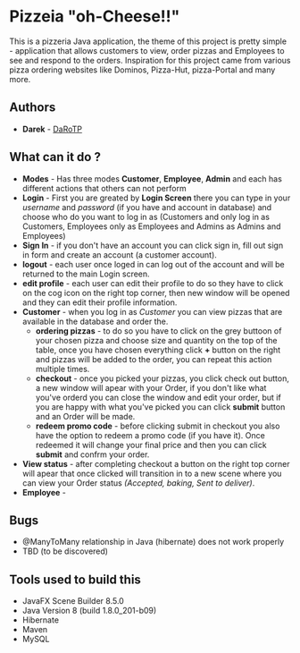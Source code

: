# Pizzeia "oh-Cheese!!"

This is a pizzeria Java application, the theme of this project is pretty simple - application that allows customers to view, order pizzas and Employees to see and respond to the orders. Inspiration for this project came from various pizza ordering websites like Dominos, Pizza-Hut, pizza-Portal and many more.

## Authors

* **Darek**  - [DaRoTP](https://github.com/DaRoTP)

## What can it do ?
* **Modes** - Has three modes **Customer**, **Employee**, **Admin** and each has different actions that others can not perform
* **Login** - First you are greated by **Login Screen** there you can type in your *username* and *password* (if you have and account in database) and choose who do you want to log in as (Customers and only log in as Customers, Employees only as Employees and Admins as Admins and Employees)
* **Sign In** - if you don't have an account you can click sign in, fill out sign in form and create an account (a customer account).
* **logout** - each user once loged in can log out of the account and will be returned to the main Login screen.
* **edit profile** - each user can edit their profile to do so they have to click on the cog icon on the right top corner, then new window will be opened and they can edit their profile information.
* **Customer** - when you log in as *Customer* you can view pizzas that are available in the database and order the.
  * **ordering pizzas** - to do so you have to click on the grey buttoon of your chosen pizza and choose size and quantity on the top of the table, once you have chosen everything click **+** button on the right and pizzas will be added to the order, you can repeat this action multiple times.
  * **checkout** - once you picked your pizzas, you click check out button, a new window will apear with your Order, if you don't like what you've orderd you can close the window and edit your order, but if you are happy with what you've picked you can click **submit** button and an Order will be made.
  * **redeem promo code** - before clicking submit in checkout you also have the option to redeem a promo code (if you have it). Once redeemed it will change your final price and then you can click **submit** and confrm your order.
 * **View status** - after completing checkout a button on the right top corner will apear that once clicked will transition in to a new scene where you can view your Order status *(Accepted, baking, Sent to deliver)*.
* **Employee** -
## Bugs
* @ManyToMany relationship in Java (hibernate) does not work properly
* TBD (to be discovered)

## Tools used to build this 

* JavaFX Scene Builder 8.5.0
* Java Version 8 (build 1.8.0_201-b09)
* Hibernate
* Maven
* MySQL
